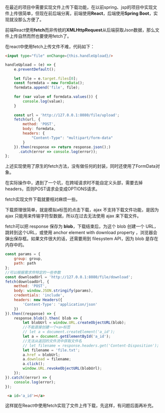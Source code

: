 在最近的项目中需要实现文件上传下载功能，在以前spring、jsp的项目中实现文件上传很简单，但现在前后端分离，前端使用**React**，后端使用**Spring Boot**，实现就没那么方便了。

前端React使用**fetch**而非传统的**XMLHttpRequest**从后端获取Json数据，那么文件上传自然而然也要使用fetch了。

在react中使用fetch上传文件不难，代码如下：

```html
<input type="file" onChange={this.handleUpload}/>
```

```js
handleUpload = (e) => {
	e.preventDefault();
    
    let file = e.target.files[0];
    const formdata = new FormData();
    formdata.append('file', file);
        
    for (var value of formdata.values()) {
        console.log(value);
    }
    
    const url = 'http://127.0.0.1:8080/file/upload';
    fetch(url, {
        method: 'POST',
        body: formdata,
        headers: {
            "Content-Type": "multipart/form-data"
        }
    }).then(response => return response.json();)
      .catch(error => console.log(error));
};
```

上述实现使用了原生的fetch方法，没有做任何的封装，同时还使用了FormData对象。

在实际操作中，遇到了一个坑，在跨域请求时不能自定义头部，需要去掉headers，否则POST请求会变成OPTIONS请求。

fetch实现文件下载就要相对麻烦一些。

下载原理很简单，就是模拟a标签的点击下载，ajax 不支持下载文件功能，是因为 ajax 只能用来传输字符型数据，所以在过去无法使用 ajax 来下载文件。

fetch可以把 response 保存为 **blob**，下载结束后，为这个 blob 创建一个 URL，跳转到这个URL，或使用 anchor element with download property ，浏览器会弹出保存框。如果文件很大的话，还需要用到 filesystem API，因为 blob 是存在内存中的。

```js
const params = {
    group: group,
    path: path
};
//可以根据需求传特定的一些参数
const downloadUrl = 'http://127.0.0.1:8080/file/download';
fetch(downloadUrl, {
    method: 'POST',
    body: window.JSON.stringify(params),
    credentials: 'include',
    headers: new Headers({
        'Content-Type': 'application/json'
    })
}).then((response) => {
    response.blob().then( blob => {
        let blobUrl = window.URL.createObjectURL(blob);
        //不能直接创建一个<a>标签
        // let a = document.createElement('a_id');
        let a = document.getElementById('a_id');
        //无法从返回的文件流中获取文件名
        // let filename = response.headers.get('Content-Disposition');
        let filename = 'file.txt';
        a.href = blobUrl;
        a.download = filename;
        a.click();
        window.URL.revokeObjectURL(blobUrl);
    });
}).catch((error) => {
    console.log(error);
});
```

```html
 <a id='a_id'></a>
```

这样就在React中使用fetch实现了文件上传下载，先这样，有问题后面再补充。